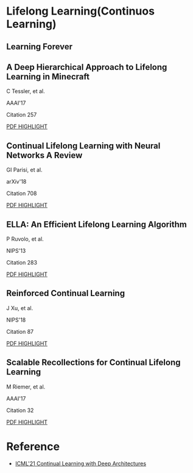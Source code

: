 # Lifelong Learning(Continuos Learning)

## Learning Forever

## A Deep Hierarchical Approach to Lifelong Learning in Minecraft

C Tessler, et al. 

AAAI'17

Citation 257

[PDF HIGHLIGHT](./A%20Deep%20Hierarchical%20Approach%20to%20Lifelong%20Learning%20in%20Minecraft.pdf)

## Continual Lifelong Learning with Neural Networks A Review

GI Parisi, et al. 

arXiv'18

Citation 708

[PDF HIGHLIGHT](./Continual%20Lifelong%20Learning%20with%20Neural%20Networks%20A%20Review.pdf)

## ELLA: An Efficient Lifelong Learning Algorithm

P Ruvolo, et al. 

NIPS'13

Citation 283

[PDF HIGHLIGHT](./ELLA%20An%20Efficient%20Lifelong%20Learning%20Algorithm.pdf)

## Reinforced Continual Learning

J Xu, et al. 

NIPS'18

Citation 87

[PDF HIGHLIGHT](./Reinforced%20Continual%20Learning.pdf)

## Scalable Recollections for Continual Lifelong Learning

M Riemer, et al. 

AAAI'17

Citation 32

[PDF HIGHLIGHT](./Scalable%20Recollections%20for%20Continual%20Lifelong%20Learning.pdf)

# Reference

- [ICML'21 Continual Learning with Deep Architectures](https://icml.cc/virtual/2021/tutorial/10833#collapse-sl-11011)